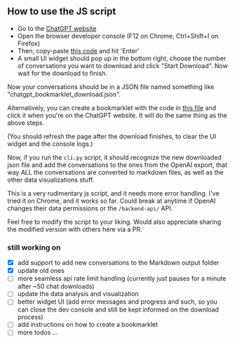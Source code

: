 ## How to use the JS script

- Go to the [ChatGPT website](https://chat.openai.com/)
- Open the browser developer console (F12 on Chrome, Ctrl+Shift+I on Firefox)
- Then, copy-paste [this code](script.js) and hit 'Enter'
- A small UI widget should pop up in the bottom right, choose the number of conversations you want to download and click "Start Download". Now wait for the download to finish.

Now your conversations should be in a JSON file named something like "chatgpt_bookmarklet_download.json".

Alternatively, you can create a bookmarklet with the code in [this file](bookmarklet.js) and click it when you're on the ChatGPT website. It will do the same thing as the above steps.

(You should refresh the page after the download finishes, to clear the UI widget and the console logs.)

Now, if you run the `cli.py` script, it should recognize the new downloaded json file and add the conversations to the ones from the OpenAI export, that way ALL the conversations are converted to markdown files, as well as the other data visualizations stuff.

This is a very rudimentary js script, and it needs more error handling. I've tried it on Chrome, and it works so far.
Could break at anytime if OpenAI changes their data permissions or the `/backend-api/` API.

Feel free to modify the script to your liking. Would also appreciate sharing the modified version with others here via a PR.

### still working on

- [x] add support to add new conversations to the Markdown output folder
- [x] update old ones
- [ ] more seamless api rate limit handling (currently just pauses for a minute after ~50 chat downloads)
- [ ] update the data analysis and visualization
- [ ] better widget UI (add error messages and progress and such,
      so you can close the dev console and still be kept informed on the download process)
- [ ] add instructions on how to create a bookmarklet
- [ ] more todos ...
